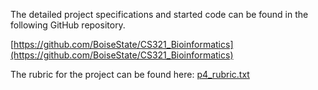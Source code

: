 

The detailed project specifications and started code can be found in the following GitHub
repository.

[https://github.com/BoiseState/CS321_Bioinformatics](https://github.com/BoiseState/CS321_Bioinformatics)

The rubric for the project can be found here: [p4_rubric.txt](https://github.com/BoiseState/CS321-resources/blob/master/projects/p4-btree/p4-rubric.txt)


